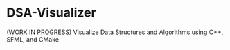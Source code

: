 # DSA-Visualizer
(WORK IN PROGRESS) Visualize Data Structures and Algorithms using C++, SFML, and CMake
